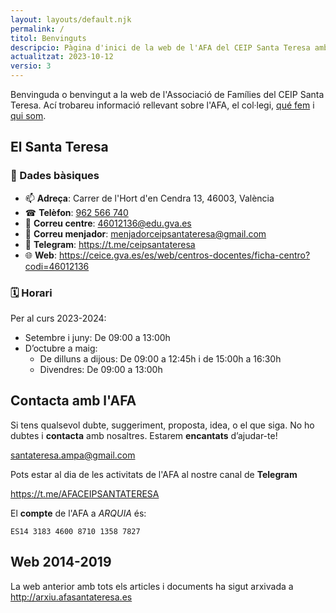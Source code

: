 ```yaml
---
layout: layouts/default.njk
permalink: /
titol: Benvinguts
descripcio: Pàgina d'inici de la web de l'AFA del CEIP Santa Teresa amb una introducció a la associació i les dades de contacte.
actualitzat: 2023-10-12
versio: 3
---
```


Benvinguda o benvingut a la web de l'Associació de Famílies del CEIP Santa Teresa. Ací trobareu informació rellevant sobre l'AFA, el col·legi, [qué fem](/que-fem) i [qui som](/qui-som).


## El Santa Teresa

### 📓 Dades bàsiques

* 📫 **Adreça**: Carrer de l'Hort d'en Cendra 13, 46003, València
* ☎ **Telèfon**: [962 566 740](tel:+34962566740)
* 📧 **Correu centre**: <46012136@edu.gva.es>
* 📧 **Correu menjador**: <menjadorceipsantateresa@gmail.com>
* 📢 **Telegram**: <https://t.me/ceipsantateresa>
* 🌐 **Web**: <https://ceice.gva.es/es/web/centros-docentes/ficha-centro?codi=46012136>

### 🗓 Horari 

Per al curs 2023-2024:

* Setembre i juny: De 09:00 a 13:00h
* D’octubre a maig:
  * De dilluns a dijous: De 09:00 a 12:45h i de 15:00h a 16:30h
  * Divendres: De 09:00 a 13:00h


## Contacta amb l'AFA

Si tens qualsevol dubte, suggeriment, proposta, idea, o el que siga. No ho dubtes i **contacta** amb nosaltres. Estarem **encantats** d’ajudar-te!

<santateresa.ampa@gmail.com>

Pots estar al dia de les activitats de l'AFA al nostre canal de **Telegram**

<https://t.me/AFACEIPSANTATERESA>

El **compte** de l'AFA a *ARQUIA* és:

```
ES14 3183 4600 8710 1358 7827
```

## Web 2014-2019

La web anterior amb tots els articles i documents ha sigut arxivada a <http://arxiu.afasantateresa.es>
